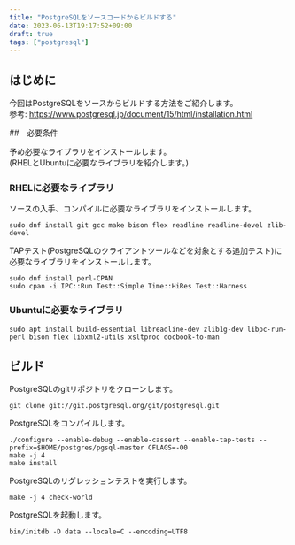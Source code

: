 ```yaml
---
title: "PostgreSQLをソースコードからビルドする"
date: 2023-06-13T19:17:52+09:00
draft: true
tags: ["postgresql"]
---
```


## はじめに

今回はPostgreSQLをソースからビルドする方法をご紹介します。 \
参考: https://www.postgresql.jp/document/15/html/installation.html

##　必要条件

予め必要なライブラリをインストールします。\
(RHELとUbuntuに必要なライブラリを紹介します。)

### RHELに必要なライブラリ

ソースの入手、コンパイルに必要なライブラリをインストールします。
```
sudo dnf install git gcc make bison flex readline readline-devel zlib-devel
```

TAPテスト(PostgreSQLのクライアントツールなどを対象とする追加テスト)に必要なライブラリをインストールします。
```
sudo dnf install perl-CPAN
sudo cpan -i IPC::Run Test::Simple Time::HiRes Test::Harness
```

### Ubuntuに必要なライブラリ

```
sudo apt install build-essential libreadline-dev zlib1g-dev libpc-run-perl bison flex libxml2-utils xsltproc docbook-to-man
```

## ビルド

PostgreSQLのgitリポジトリをクローンします。
```
git clone git://git.postgresql.org/git/postgresql.git
```

PostgreSQLをコンパイルします。
```
./configure --enable-debug --enable-cassert --enable-tap-tests --prefix=$HOME/postgres/pgsql-master CFLAGS=-O0
make -j 4
make install
```

PostgreSQLのリグレッションテストを実行します。
```
make -j 4 check-world
```

PostgreSQLを起動します。
```
bin/initdb -D data --locale=C --encoding=UTF8
```